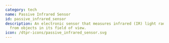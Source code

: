 ```yaml
---
category: tech
name: Passive Infrared Sensor
id: passive_infrared_sensor
description: An electronic sensor that measures infrared (IR) light radiating
  from objects in its field of view. 
icon: /dtpr-icons/passive_infrared_sensor.svg
---
```

